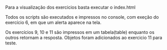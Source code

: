 Para a visualização dos exercicios basta executar o index.html 

Todos os scripts são executados e impressos no console, com exeção do exercício 6, em que um alerta aparece na tela.

Os exercícios 9, 10 e 11 são impressos em um tabela(table) enquanto os outros retornam a resposta. Objetos foram adicionados ao exercicio 11 para teste. 